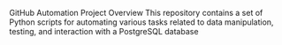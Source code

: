 GitHub Automation Project Overview
This repository contains a set of Python scripts for automating various tasks related to data manipulation, testing, and interaction with a PostgreSQL database
